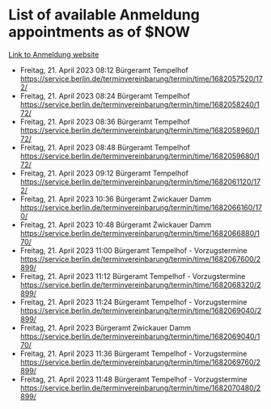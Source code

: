 # List of available Anmeldung appointments as of $NOW
[Link to Anmeldung website](https://service.berlin.de/terminvereinbarung/termin/tag.php?termin=1&anliegen[]=120686&dienstleisterlist=122210,122217,327316,122219,327312,122227,327314,122231,327346,122243,327348,122254,122252,329742,122260,329745,122262,329748,122271,327278,122273,327274,122277,327276,330436,122280,327294,122282,327290,122284,327292,122291,327270,122285,327266,122286,327264,122296,327268,150230,329760,122297,327286,122294,327284,122312,329763,122314,329775,122304,327330,122311,327334,122309,327332,317869,122281,327352,122279,329772,122283,122276,327324,122274,327326,122267,329766,122246,327318,122251,327320,122257,327322,122208,327298,122226,327300&herkunft=http%3A%2F%2Fservice.berlin.de%2Fdienstleistung%2F120686%2F)
- Freitag, 21. April 2023 08:12 Bürgeramt Tempelhof https://service.berlin.de/terminvereinbarung/termin/time/1682057520/172/
- Freitag, 21. April 2023 08:24 Bürgeramt Tempelhof https://service.berlin.de/terminvereinbarung/termin/time/1682058240/172/
- Freitag, 21. April 2023 08:36 Bürgeramt Tempelhof https://service.berlin.de/terminvereinbarung/termin/time/1682058960/172/
- Freitag, 21. April 2023 08:48 Bürgeramt Tempelhof https://service.berlin.de/terminvereinbarung/termin/time/1682059680/172/
- Freitag, 21. April 2023 09:12 Bürgeramt Tempelhof https://service.berlin.de/terminvereinbarung/termin/time/1682061120/172/
- Freitag, 21. April 2023 10:36 Bürgeramt Zwickauer Damm https://service.berlin.de/terminvereinbarung/termin/time/1682066160/170/
- Freitag, 21. April 2023 10:48 Bürgeramt Zwickauer Damm https://service.berlin.de/terminvereinbarung/termin/time/1682066880/170/
- Freitag, 21. April 2023 11:00 Bürgeramt Tempelhof - Vorzugstermine https://service.berlin.de/terminvereinbarung/termin/time/1682067600/2899/
- Freitag, 21. April 2023 11:12 Bürgeramt Tempelhof - Vorzugstermine https://service.berlin.de/terminvereinbarung/termin/time/1682068320/2899/
- Freitag, 21. April 2023 11:24 Bürgeramt Tempelhof - Vorzugstermine https://service.berlin.de/terminvereinbarung/termin/time/1682069040/2899/
- Freitag, 21. April 2023  Bürgeramt Zwickauer Damm https://service.berlin.de/terminvereinbarung/termin/time/1682069040/170/
- Freitag, 21. April 2023 11:36 Bürgeramt Tempelhof - Vorzugstermine https://service.berlin.de/terminvereinbarung/termin/time/1682069760/2899/
- Freitag, 21. April 2023 11:48 Bürgeramt Tempelhof - Vorzugstermine https://service.berlin.de/terminvereinbarung/termin/time/1682070480/2899/
